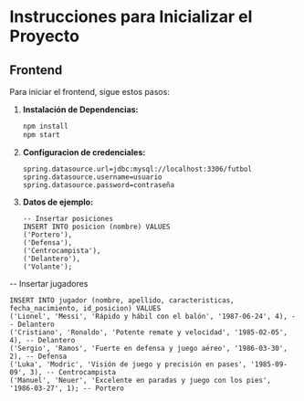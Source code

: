 # Instrucciones para Inicializar el Proyecto

## Frontend

Para iniciar el frontend, sigue estos pasos:

1. **Instalación de Dependencias:**
   ```bash
   npm install
   npm start

2. **Configuracion de credenciales:**
   ```
   spring.datasource.url=jdbc:mysql://localhost:3306/futbol
   spring.datasource.username=usuario
   spring.datasource.password=contraseña

1. **Datos de ejemplo:**
   ```
   -- Insertar posiciones
   INSERT INTO posicion (nombre) VALUES
   ('Portero'),
   ('Defensa'),
   ('Centrocampista'),
   ('Delantero'),
   ('Volante');

-- Insertar jugadores
   ```
   INSERT INTO jugador (nombre, apellido, caracteristicas, fecha_nacimiento, id_posicion) VALUES
   ('Lionel', 'Messi', 'Rápido y hábil con el balón', '1987-06-24', 4), -- Delantero
   ('Cristiano', 'Ronaldo', 'Potente remate y velocidad', '1985-02-05', 4), -- Delantero
   ('Sergio', 'Ramos', 'Fuerte en defensa y juego aéreo', '1986-03-30', 2), -- Defensa
   ('Luka', 'Modric', 'Visión de juego y precisión en pases', '1985-09-09', 3), -- Centrocampista
   ('Manuel', 'Neuer', 'Excelente en paradas y juego con los pies', '1986-03-27', 1); -- Portero
